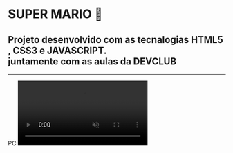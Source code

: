 <h1>SUPER MARIO 🍄</h1>
<h2>Projeto desenvolvido com as tecnalogias HTML5 , CSS3 e JAVASCRIPT. <br>
juntamente com as aulas da DEVCLUB</h2>
<hr>
PC
<video src="./video"autoplay muted loop></video>
